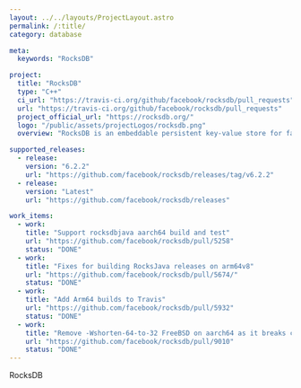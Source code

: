 ```yaml
---
layout: ../../layouts/ProjectLayout.astro
permalink: /:title/
category: database

meta:
  keywords: "RocksDB"

project:
  title: "RocksDB"
  type: "C++"
  ci_url: "https://travis-ci.org/github/facebook/rocksdb/pull_requests"
  url: "https://travis-ci.org/github/facebook/rocksdb/pull_requests"
  project_official_url: "https://rocksdb.org/"
  logo: "/public/assets/projectLogos/rocksdb.png"
  overview: "RocksDB is an embeddable persistent key-value store for fast storage."

supported_releases:
  - release:
    version: "6.2.2"
    url: "https://github.com/facebook/rocksdb/releases/tag/v6.2.2"
  - release:
    version: "Latest"
    url: "https://github.com/facebook/rocksdb/releases"

work_items:
  - work:
    title: "Support rocksdbjava aarch64 build and test"
    url: "https://github.com/facebook/rocksdb/pull/5258"
    status: "DONE"
  - work:
    title: "Fixes for building RocksJava releases on arm64v8"
    url: "https://github.com/facebook/rocksdb/pull/5674/"
    status: "DONE"
  - work:
    title: "Add Arm64 builds to Travis"
    url: "https://github.com/facebook/rocksdb/pull/5932"
    status: "DONE"
  - work:
    title: "Remove -Wshorten-64-to-32 FreeBSD on aarch64 as it breaks compilation"
    url: "https://github.com/facebook/rocksdb/pull/9010"
    status: "DONE"
---
```


<p>RocksDB</p>
